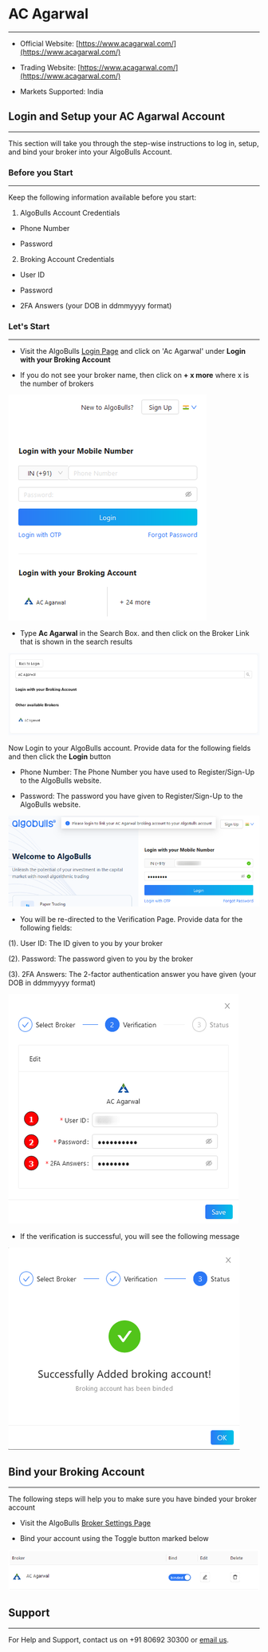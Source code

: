 # AC Agarwal
---

* Official Website: [https://www.acagarwal.com/](https://www.acagarwal.com/)

* Trading Website: [https://www.acagarwal.com/](https://www.acagarwal.com/)

* Markets Supported: India

## Login and Setup your AC Agarwal Account 
---
This section will take you through the step-wise instructions to log in, setup, and bind your broker into your AlgoBulls Account.

### Before you Start
---
Keep the following information available before you start:

1) AlgoBulls Account Credentials

* Phone Number

* Password

2) Broking Account Credentials

* User ID

* Password

* 2FA Answers (your DOB in ddmmyyyy format)

### Let's Start
---
* Visit the AlgoBulls [Login Page](https://app.algobulls.com/user/login) and click on 'Ac Agarwal' under **Login with your Broking Account**

* If you do not see your broker name, then click on **+ x more** where x is the number of brokers

[ ![Acagarwal](imgs/acagarwal/acagarwal_login_1.png "Click to Enlarge or Ctrl+Click to open in a new Tab") ](imgs/acagarwal/acagarwal_login_1.png)

* Type **Ac Agarwal** in the Search Box. and then click on the Broker Link that is shown in the search results

[ ![Acagarwal](imgs/acagarwal/acagarwal_login_2.png "Click to Enlarge or Ctrl+Click to open in a new Tab") ](imgs/acagarwal/acagarwal_login_2.png)

Now Login to your AlgoBulls account. Provide data for the following fields and then click the **Login** button

* Phone Number: The Phone Number you have used to Register/Sign-Up to the AlgoBulls website.

* Password: The password you have given to Register/Sign-Up to the AlgoBulls website.

[ ![Acagarwal](imgs/acagarwal/acagarwal_login_3.png "Click to Enlarge or Ctrl+Click to open in a new Tab") ](imgs/acagarwal/acagarwal_login_3.png)

* You will be re-directed to the Verification Page. Provide data for the following fields:

(1). User ID: The ID given to you by your broker

(2). Password: The password given to you by the broker

(3). 2FA Answers: The 2-factor authentication answer you have given (your DOB in ddmmyyyy format)

[ ![Acagarwal](imgs/acagarwal/acagarwal_login_4.png "Click to Enlarge or Ctrl+Click to open in a new Tab") ](imgs/acagarwal/acagarwal_login_4.png)

* If the verification is successful, you will see the following message

[ ![Acagarwal](imgs/acagarwal/acagarwal_login_5.png "Click to Enlarge or Ctrl+Click to open in a new Tab") ](imgs/acagarwal/acagarwal_login_5.png)

## Bind your Broking Account
---
The following steps will help you to make sure you have binded your broker account

* Visit the AlgoBulls [Broker Settings Page](https://app.algobulls.com/account/broking)

* Bind your account using the Toggle button marked below

[ ![Acagarwal](imgs/acagarwal/acagarwal_login_6.png "Click to Enlarge or Ctrl+Click to open in a new Tab") ](imgs/acagarwal/acagarwal_login_6.png)

## Support
---
For Help and Support, contact us on +91 80692 30300 or [email us](mailto:support@algobulls.com).
